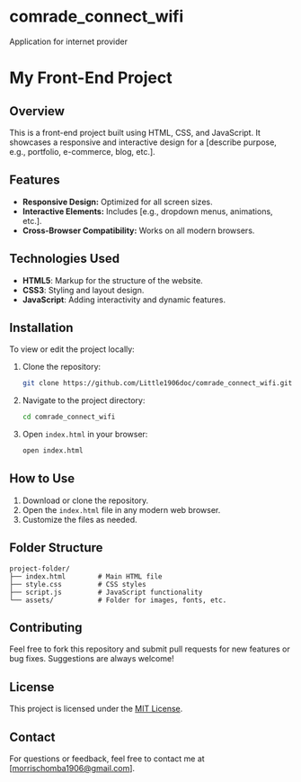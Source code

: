# comrade_connect_wifi
Application for internet provider

# My Front-End Project

## Overview
This is a front-end project built using HTML, CSS, and JavaScript. It showcases a responsive and interactive design for a [describe purpose, e.g., portfolio, e-commerce, blog, etc.].

## Features
- **Responsive Design:** Optimized for all screen sizes.
- **Interactive Elements:** Includes [e.g., dropdown menus, animations, etc.].
- **Cross-Browser Compatibility:** Works on all modern browsers.

## Technologies Used
- **HTML5**: Markup for the structure of the website.
- **CSS3**: Styling and layout design.
- **JavaScript**: Adding interactivity and dynamic features.

## Installation
To view or edit the project locally:

1. Clone the repository:
   ```bash
   git clone https://github.com/Little1906doc/comrade_connect_wifi.git
   ```

2. Navigate to the project directory:
   ```bash
   cd comrade_connect_wifi
   ```

3. Open `index.html` in your browser:
   ```bash
   open index.html
   ```

## How to Use
1. Download or clone the repository.
2. Open the `index.html` file in any modern web browser.
3. Customize the files as needed.

## Folder Structure
```
project-folder/
├── index.html        # Main HTML file
├── style.css         # CSS styles
├── script.js         # JavaScript functionality
└── assets/           # Folder for images, fonts, etc.
```

## Contributing
Feel free to fork this repository and submit pull requests for new features or bug fixes. Suggestions are always welcome!

## License
This project is licensed under the [MIT License](LICENSE).

## Contact
For questions or feedback, feel free to contact me at [morrischomba1906@gmail.com].

